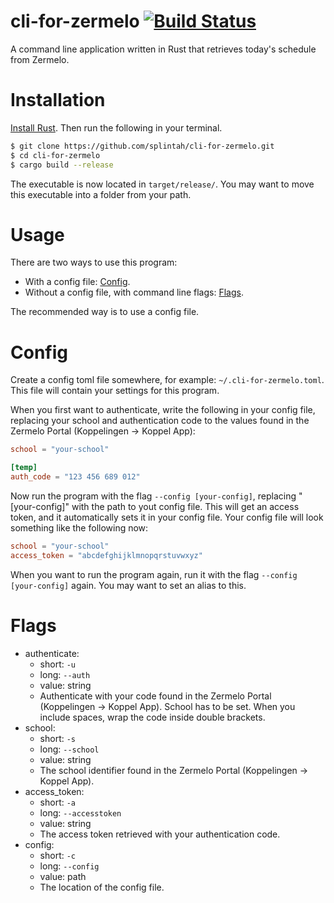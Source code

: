 # cli-for-zermelo [![Build Status](https://travis-ci.org/splintah/cli-for-zermelo.svg?branch=master)](https://travis-ci.org/splintah/cli-for-zermelo)
A command line application written in Rust that retrieves today's schedule from Zermelo.

# Installation
[Install Rust](https://rustup.rs). Then run the following in your terminal.

```bash
$ git clone https://github.com/splintah/cli-for-zermelo.git
$ cd cli-for-zermelo
$ cargo build --release
```

The executable is now located in `target/release/`.
You may want to move this executable into a folder from your path.

# Usage
There are two ways to use this program:
- With a config file: [Config](#config).
- Without a config file, with command line flags: [Flags](#flags).

The recommended way is to use a config file.

# Config
Create a config toml file somewhere, for example: `~/.cli-for-zermelo.toml`.
This file will contain your settings for this program.

When you first want to authenticate, write the following in your config file, replacing your school and authentication code to the values found in the Zermelo Portal (Koppelingen -> Koppel App):
```toml
school = "your-school"

[temp]
auth_code = "123 456 689 012"
```

Now run the program with the flag `--config [your-config]`, replacing "[your-config]" with the path to yout config file.
This will get an access token, and it automatically sets it in your config file.
Your config file will look something like the following now:
```toml
school = "your-school"
access_token = "abcdefghijklmnopqrstuvwxyz"
```

When you want to run the program again, run it with the flag `--config [your-config]` again.
You may want to set an alias to this.

# Flags
- authenticate:
    - short: `-u`
    - long: `--auth`
    - value: string
    - Authenticate with your code found in the Zermelo Portal (Koppelingen -> Koppel App). School has to be set. When you include spaces, wrap the code inside double brackets.
- school:
    - short: `-s`
    - long: `--school`
    - value: string
    - The school identifier found in the Zermelo Portal (Koppelingen -> Koppel App).
- access_token:
    - short: `-a`
    - long: `--accesstoken`
    - value: string
    - The access token retrieved with your authentication code.
- config:
    - short: `-c`
    - long: `--config`
    - value: path
    - The location of the config file.
